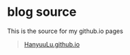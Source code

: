 # blog source
 This is the source for my github.io pages

 > [HanyuuLu.github.io](https://hanyuuLu.github.io)